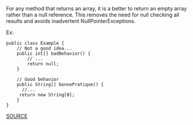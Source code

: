 For any method that returns an array, it is a better to return an empty array rather than a null reference.
This removes the need for null checking all results and avoids inadvertent NullPointerExceptions.

Ex:

    public class Example {
        // Not a good idea...
        public int[] badBehavior() {
            // ...
            return null;
        }

        // Good behavior
        public String[] bonnePratique() {
          //...
         return new String[0];
        }
    }

[SOURCE](http://pmd.sourceforge.net/pmd-5.3.2/pmd-java/rules/java/design.html#ReturnEmptyArrayRatherThanNull)
